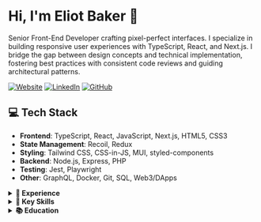 # Hi, I'm Eliot Baker 👋

Senior Front-End Developer crafting pixel-perfect interfaces. I specialize in building responsive user experiences with TypeScript, React, and Next.js. I bridge the gap between design concepts and technical implementation, fostering best practices with consistent code reviews and guiding architectural patterns.

[![Website](https://img.shields.io/badge/Website-eliotbaker.com-blue)](https://www.eliotbaker.com)
[![LinkedIn](https://img.shields.io/badge/LinkedIn-eliotbaker-0077B5)](https://www.linkedin.com/in/eliotbaker)
[![GitHub](https://img.shields.io/badge/GitHub-ebaker-181717)](https://github.com/ebaker)

## 💻 Tech Stack

- **Frontend**: TypeScript, React, JavaScript, Next.js, HTML5, CSS3
- **State Management**: Recoil, Redux
- **Styling**: Tailwind CSS, CSS-in-JS, MUI, styled-components
- **Backend**: Node.js, Express, PHP
- **Testing**: Jest, Playwright
- **Other**: GraphQL, Docker, Git, SQL, Web3/DApps

<details>
<summary><b>🚀 Experience</b></summary>

### Senior Front End Software Engineer, Software Consultant (2022 - Present)
- Develop web applications using TypeScript, Next.js, React, Recoil, Tailwind CSS, and libraries as needed
- Create features for DAO and DEX decentralized applications by integrating smart contract protocols
- Establish and implement front-end architectural patterns for emerging technology stack
- Optimize front-end performance for responsive data updates and reduced time to interaction
- Drive code quality through consistent code reviews and technical discussions
- Guide new contributors in development practices and decentralized paradigms

### Senior Front End Software Engineer, Technical Lead @ Tawkify (2020 - 2022)
- Led team planning and development of a mobile-first signup and onboarding flow using React, CSS-in-JS, and MUI
- Established front-end patterns, streamlining and enhancing user sign-up processes
- Conducted A/B split testing to improve UI/UX and optimize user journey
- Collaborated with product/design teams for a cohesive UI/UX realization, bridging any technical gaps
- Ensured consistent utilization of established patterns and best practices through thorough code reviews
- Mentored junior developers, emphasizing best practices and guiding them through resolving blockers

### Senior Front End Software Engineer @ Yara (2018 - 2020)
- Developed features leveraging Next.js, React, Google Maps, GraphQL, HTML5, CSS-in-JS, and Express.js
- Delivered responsive UI components for payments in 2 products, supporting i18n in 7 languages across 5 countries
- Implemented an editable field mapping tool, leveraging GIS datasets to populate and streamline farm field management
- Led sprint planning and releases for a team of engineers with asynchronous standups
- Reviewed domestic and international team code submissions while collaborating on best coding practices

### Front End Software Engineer @ Lightbend (2015 - 2018)
- Developed UI components using AngularJS, JavaScript, TypeScript, HTML, and CSS
- Delivered mock to feature signup flow and administrative dashboards
- Diagnosed and optimized client-side resource issues for improved performance at scale
- Structured and implemented client-side unit test framework in Jasmine with Promises

### Software Engineer @ Maestro Interactive (2013 - 2014)
- Developed client-side interfaces using CoffeeScript, Backbone.js, Stylus, and various third-party APIs
- Created admin dashboard tools for a live event CMS used by major music festival brands
- Contributed to documentation, guided new engineers on best practices, and reviewed code via GitHub pull requests

### Software Engineer @ ColorQuick (2011 - 2013)
- Developed web interfaces in HTML, CSS, JavaScript, jQuery, Bootstrap, and PHP interfacing with MySQL
- Implemented changes to back-end service, adapting PDF generation from web portal data as requirements evolved

</details>

<details>
<summary><b>🌟 Key Skills</b></summary>

- Frontend Architecture
- Responsive Design
- Code Reviews & Mentorship
- Internationalization
- A/B Testing
- Performance Optimization

**Languages & Frameworks:**
JavaScript, TypeScript, Python, HTML5, CSS3, React, Angular, Next.js, Node.js, Express, PHP, GraphQL

**Libraries & Tools:**
Recoil, Redux, Apollo, Tailwind, MUI, styled-components, Jest, Playwright, Docker, Git, SQL, Vim, Emacs

**Concepts & Practices:**
Responsive Design, Code Reviews, Planning, Mentorship, Internationalization, A/B Testing, Web3/DApps
</details>

<details>
<summary><b>📚 Education</b></summary>

- BS in Computer Engineering, Pennsylvania State University
- AI Engineering Workshop, AI User Group San Francisco (2024)
</details>
